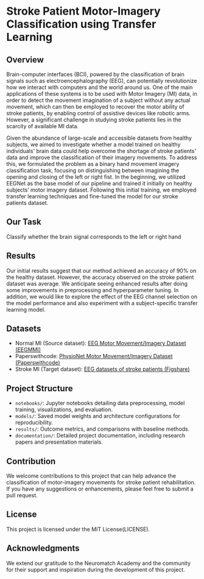 # Stroke Patient Motor-Imagery Classification using Transfer Learning

## Overview
Brain-computer interfaces (BCI), powered by the classification of brain signals such as electroencephalography (EEG), can potentially revolutionize how we interact with computers and the world around us. One of the main applications of these systems is to be used with Motor Imagery (MI) data, in order to detect the movement imagination of a subject without any actual movement, which can then be employed to recover the motor ability of stroke patients, by enabling control of assistive devices like robotic arms. However, a significant challenge in studying stroke patients lies in the scarcity of available MI data.

Given the abundance of large-scale and accessible datasets from healthy subjects, we aimed to investigate whether a model trained on healthy individuals' brain data could help overcome the shortage of stroke patients' data and improve the classification of their imagery movements. To address this, we formulated the problem as a binary hand movement imagery classification task, focusing on distinguishing between imagining the opening and closing of the left or right fist. In the beginning, we utilized EEGNet as the base model of our pipeline and trained it initially on healthy subjects’ motor imagery dataset. Following this initial training, we employed transfer learning techniques and fine-tuned the model for our stroke patients dataset.

## Our Task
Classify whether the brain signal corresponds to the left or right hand

## Results
Our initial results suggest that our method achieved an accuracy of 90% on the healthy dataset. However, the accuracy observed on the stroke patient dataset was average. We anticipate seeing enhanced results after doing some improvements in preprocessing and hyperparameter tuning. In addition, we would like to explore the effect of the EEG channel selection on the model performance and also experiment with a subject-specific transfer learning model.

## Datasets
- Normal MI (Source dataset): [EEG Motor Movement/Imagery Dataset (EEGMMI)](https://physionet.org/content/eegmmidb/1.0.0/)
- Paperswithcode: [PhysioNet Motor Movement/Imagery Dataset (Paperswithcode)](https://paperswithcode.com/dataset/physionet-mmi)
- Stroke MI (Target dataset): [EEG datasets of stroke patients (Figshare)](https://figshare.com/articles/dataset/EEG_datasets_of_stroke_patients/21679035/3)

## Project Structure
- `notebooks/`: Jupyter notebooks detailing data preprocessing, model training, visualizations, and evaluation.
- `models/`: Saved model weights and architecture configurations for reproducibility.
- `results/`: Outcome metrics, and comparisons with baseline methods.
- `documentation/`: Detailed project documentation, including research papers and presentation materials.

## Contribution
We welcome contributions to this project that can help advance the classification of motor-imagery movements for stroke patient rehabilitation. If you have any suggestions or enhancements, please feel free to submit a pull request.

## License
This project is licensed under the MIT License(LICENSE).

## Acknowledgments
We extend our gratitude to the Neuromatch Academy and the community for their support and inspiration during the development of this project.
